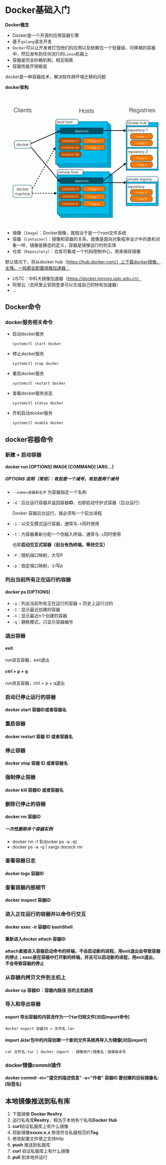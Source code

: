 # Docker基础入门

**Docker概念**

* Docker是一个开源的应用容器引擎
* 基于`golang`语言开发
* `Docker`可以让开发者打包他们的应用以及依赖包一个轻量级、可移植的容器中，然后发布到任何流行的`Linux`机器上
* 容器是完全砂箱机制，相互隔离
* 容器性能开销极低

docker是一种容器技术，解决软件跨环境迁移的问题

**docker架构**

<img src="img/docker架构.png">

* 镜像（`Image`）：Docker镜像，就相当于是一个root文件系统
* 容器（`Container`）：镜像和容器的关系，就像是面向对象程序设计中的类和对象一样，镜像是静态的定义，容器是镜像运行时的实体
* 仓库（`Repository`）：仓库可看成一个代码控制中心，用来保存镜像

默认情况下，将从docker hub（https://hub.docker.com/）上下载docker镜像，太慢。一般都会配置镜像加速器：

* USTC：中科大镜像加速器（https://docker.mirrors.ustc.edu.cn）
* 阿里云（去阿里云官网登录可以生成自己的特有加速器）
* ...





 ## Docker命令



### docker服务相关命令

* 启动docker服务

  ```shell
  systemctl start docker
  ```

* 停止docker服务

  ```shell
  systemctl stop docker
  ```

* 重启docker服务

  ```shell
  systemctl restart docker
  ```

* 查看docker服务状态

  ```shell
  systemctl status docker
  ```

* 开机启动docker服务

  ```shell
  systemctl enable docker
  ```

  



## docker容器命令

### 新建 + 启动容器

#### docker run [OPTIONS] IMAGE [COMMAND] [ARG...]

##### OPTIONS 说明（常用）：有些是一个减号，有些是两个减号

* `--name=容器新名字`	为容器指定一个名称

* `-d`：后台运行容器并返回容器**ID**，也即启动守护式容器（后台运行）

  Docker 容器后台运行，就必须有一个前台进程

* `-i`：以交互模式运行容器，通常与`-t`同时使用

* `-t`：为容器重新分配一个伪输入终端，通常与`-i`同时使用

  也即**启动交互式容器（前台有伪终端，等待交互）**

* `-P`：随机端口映射，大写P

* `-p`：指定端口映射，小写p

### 列出当前所有正在运行的容器

#### docker ps [OPTIONS]

* `-a`：列出当前所有正在运行的容器 + 历史上运行过的
* `-I`：显示最近创建的容器
* `-n`：显示最近n个创建的容器
* `-q`：静默模式，只显示容器编号

### 退出容器

#### exit

run进去容器，exit退出

#### ctrl + p + q

run进去容器，ctrl + p + q退出

### 启动已停止运行的容器

#### docker start 容器ID或者容器名

### 重启容器

#### docker restart 容器 ID 或者容器名

### 停止容器

#### docker stop 容器 ID 或者容器名

### 强制停止容器

#### docker kill 容器ID 或者容器名

### 删除已停止的容器

#### docker rm 容器ID

##### 一次性删除多个容器实例

* docker rm -f $(docker ps -a -q)
* docker ps -a -q | xargs doceck rm

### 查看容器日志

#### docker logs 容器ID

### 查看容器内部细节

#### docker inspect 容器ID

### 进入正在运行的容器并以命令行交互

#### docker exec -it 容器ID bashShell

#### 重新进入docker attach 容器ID

**attach直接进入容器启动命令的终端，不会启动新的进程，用exit退出会导致容器的停止；exec是在容器中打开新的终端，并且可以启动新的进程，用exit退出，不会导致容器的停止**

### 从容器内拷贝文件到主机上

#### docker cp 容器ID：容器内路径 目的主机路径

### 导入和导出容器

#### export 导出容器的内容流作为一个tar归档文件[对应import命令]

`docker export 容器ID > 文件名.tar`

#### import 从tar包中的内容创建一个新的文件系统再导入为镜像[对应export]

`cat 文件名.tar | docker import - 镜像用户/镜像名：镜像版本号`

### docker镜像commit操作

#### docker commit -m="提交的描述信息" -a="作者" 容器ID 要创建的目标镜像名:[标签名]





## 本地镜像推送到私有库

1. 下载镜像 **Docker Resitry**
2. 运行私有库**Resitry**，相当于本地有个私有**Docker Hub**
3. **curl**验证私服库上有什么镜像
4. 将新镜像**xxxxx:x.x** 修改符合私服规范的**Tag**
5. 修改配置文件使之支持http
6. **push** 推送到私服库
7. **curl** 验证私服库上有什么镜像
8. **pull** 到本地并运行









